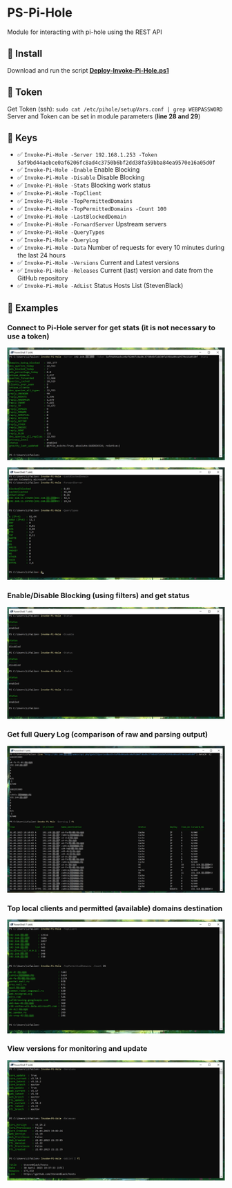 # PS-Pi-Hole
Module for interacting with pi-hole using the REST API

## 🚀 Install
Download and run the script **[Deploy-Invoke-Pi-Hole.ps1](https://github.com/Lifailon/PS-Pi-Hole/blob/rsa/Deploy-Invoke-Pi-Hole.ps1)**

## 🔐 Token
Get Token (ssh): `sudo cat /etc/pihole/setupVars.conf | grep WEBPASSWORD` \
Server and Token can be set in module parameters (**line 28 and 29**)

## 🔑 Keys
- ✅ `Invoke-Pi-Hole -Server 192.168.1.253 -Token 5af9bd44aebce0af6206fc8ad4c3750b6bf2dd38fa59bba84ea9570e16a05d0f`
- ✅ `Invoke-Pi-Hole -Enable`  Enable Blocking
- ✅ `Invoke-Pi-Hole -Disable` Disable Blocking
- ✅ `Invoke-Pi-Hole -Stats`   Blocking work status
- ✅ `Invoke-Pi-Hole -TopClient`
- ✅ `Invoke-Pi-Hole -TopPermittedDomains`
- ✅ `Invoke-Pi-Hole -TopPermittedDomains -Count 100`
- ✅ `Invoke-Pi-Hole -LastBlockedDomain`
- ✅ `Invoke-Pi-Hole -ForwardServer` Upstream servers
- ✅ `Invoke-Pi-Hole -QueryTypes`
- ✅ `Invoke-Pi-Hole -QueryLog`
- ✅ `Invoke-Pi-Hole -Data`     Number of requests for every 10 minutes during the last 24 hours
- ✅ `Invoke-Pi-Hole -Versions` Current and Latest versions
- ✅ `Invoke-Pi-Hole -Releases` Current (last) version and date from the GitHub repository
- ✅ `Invoke-Pi-Hole -AdList`   Status Hosts List (StevenBlack)

## 🎉 Examples
### Connect to Pi-Hole server for get stats (it is not necessary to use a token)
![Image alt](https://github.com/Lifailon/PS-Pi-Hole/blob/rsa/Screen/Invoke-Pi-Hole-Stats.jpg)

![Image alt](https://github.com/Lifailon/PS-Pi-Hole/blob/rsa/Screen/Invoke-Pi-Hole-Statistics.jpg)

### Enable/Disable Blocking (using filters) and get status
![Image alt](https://github.com/Lifailon/PS-Pi-Hole/blob/rsa/Screen/Invoke-Pi-Hole-Status.jpg)

### Get full Query Log (comparison of raw and parsing output)
![Image alt](https://github.com/Lifailon/PS-Pi-Hole/blob/rsa/Screen/Invoke-Pi-Hole-QueryLog.jpg)

### Top local clients and permitted (available) domains destination
![Image alt](https://github.com/Lifailon/PS-Pi-Hole/blob/rsa/Screen/Invoke-Pi-Hole-Top.jpg)

### View versions for monitoring and update
![Image alt](https://github.com/Lifailon/PS-Pi-Hole/blob/rsa/Screen/Invoke-Pi-Hole-Versions.jpg)
